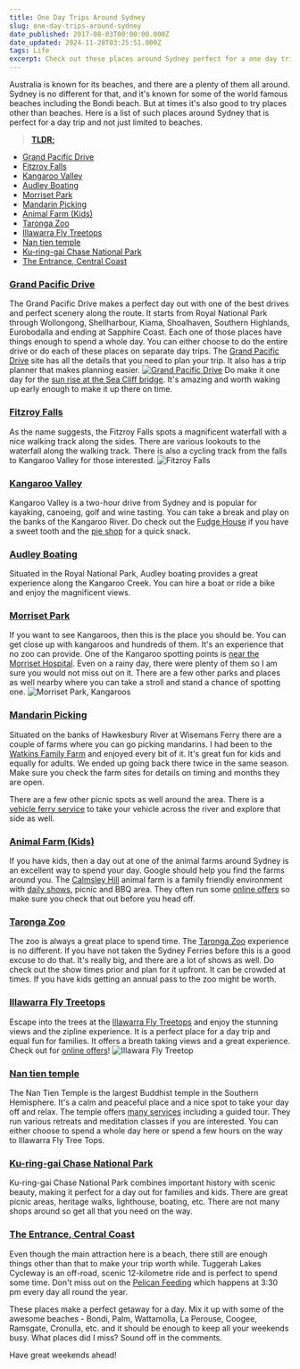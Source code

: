 ```yaml
---
title: One Day Trips Around Sydney
slug: one-day-trips-around-sydney
date_published: 2017-08-03T00:00:00.000Z
date_updated: 2024-11-28T03:25:51.000Z
tags: Life
excerpt: Check out these places around Sydney perfect for a one day trip.
---
```


Australia is known for its beaches, and there are a plenty of them all around. Sydney is no different for that, and it's known for some of the world famous beaches including the Bondi beach. But at times it's also good to try places other than beaches. Here is a list of such places around Sydney that is perfect for a day trip and not just limited to beaches.

> [**TLDR;**](https://en.wikipedia.org/wiki/Wikipedia:Too_long;_didn%27t_read)

- [Grand Pacific Drive](http://www.grandpacificdrive.com.au/)
- [Fitzroy Falls](http://www.visitnsw.com/destinations/country-nsw/southern-highlands/fitzroy-falls/attractions)
- [Kangaroo Valley](http://visitkangaroovalley.com.au/)
- [Audley Boating](http://www.audleyboatshed.com/)
- [Morriset Park](https://goo.gl/maps/r9Wup35pVFR2)
- [Mandarin Picking](http://www.watkinsfamilyfarm.com.au/)
- [Animal Farm (Kids)](http://www.calmsleyhill.com.au/)
- [Taronga Zoo](https://taronga.org.au/taronga-zoo)
- [Illawarra Fly Treetops](http://www.illawarrafly.com/)
- [Nan tien temple](http://www.nantien.org.au/en/)
- [Ku-ring-gai Chase National Park](http://www.nationalparks.nsw.gov.au/visit-a-park/parks/kuringgai-chase-national-park)
- [The Entrance, Central Coast](http://theentrance.org.au/)

### [Grand Pacific Drive](http://www.grandpacificdrive.com.au/)

The Grand Pacific Drive makes a perfect day out with one of the best drives and perfect scenery along the route. It starts from Royal National Park through Wollongong, Shellharbour, Kiama, Shoalhaven, Southern Highlands, Eurobodalla and ending at Sapphire Coast. Each one of those places have things enough to spend a whole day. You can either choose to do the entire drive or do each of these places on separate day trips. The [Grand Pacific Drive](http://www.grandpacificdrive.com.au/) site has all the details that you need to plan your trip. It also has a trip planner that makes planning easier.
[![Grand Pacific Drive](__GHOST_URL__/content/images/sydney_trip_gpd.png)](http://www.grandpacificdrive.com.au/)
Do make it one day for the [sun rise at the Sea Cliff bridge](https://www.instagram.com/p/BUoLoKYj2B3/?taken-by=rahulpnath). It's amazing and worth waking up early enough to make it up there on time.

### [Fitzroy Falls](http://www.visitnsw.com/destinations/country-nsw/southern-highlands/fitzroy-falls/attractions)

As the name suggests, the Fitzroy Falls spots a magnificent waterfall with a nice walking track along the sides. There are various lookouts to the waterfall along the walking track. There is also a cycling track from the falls to Kangaroo Valley for those interested.
![Fitzroy Falls](__GHOST_URL__/content/images/sydney_trip_fitzroy_falls.jpg)
### [Kangaroo Valley](http://visitkangaroovalley.com.au/)

Kangaroo Valley is a two-hour drive from Sydney and is popular for kayaking, canoeing, golf and wine tasting. You can take a break and play on the banks of the Kangaroo River. Do check out the [Fudge House](http://kangaroovalleyfudge.com.au/) if you have a sweet tooth and the [pie shop](http://worldsbestpies.com.au/) for a quick snack.

### [Audley Boating](http://www.audleyboatshed.com/)

Situated in the Royal National Park, Audley boating provides a great experience along the Kangaroo Creek. You can hire a boat or ride a bike and enjoy the magnificent views.

### [Morriset Park](https://goo.gl/maps/r9Wup35pVFR2)

If you want to see Kangaroos, then this is the place you should be. You can get close up with kangaroos and hundreds of them. It's an experience that no zoo can provide. One of the Kangaroo spotting points is [near the Morriset Hospital](https://goo.gl/maps/r9Wup35pVFR2). Even on a rainy day, there were plenty of them so I am sure you would not miss out on it. There are a few other parks and places as well nearby where you can take a stroll and stand a chance of spotting one.
![Morriset Park, Kangaroos](__GHOST_URL__/content/images/sydney_trip_morriset_park.png)
### [Mandarin Picking](http://www.watkinsfamilyfarm.com.au/)

Situated on the banks of Hawkesbury River at Wisemans Ferry there are a couple of farms where you can go picking mandarins. I had been to the [Watkins Family Farm](http://www.watkinsfamilyfarm.com.au/) and enjoyed every bit of it. It's great fun for kids and equally for adults. We ended up going back there twice in the same season. Make sure you check the farm sites for details on timing and months they are open.

There are a few other picnic spots as well around the area. There is a [vehicle ferry service](http://www.rms.nsw.gov.au/roads/using-roads/vehicular-ferries/index.html#Wisemansferry) to take your vehicle across the river and explore that side as well.

### [Animal Farm (Kids)](http://www.calmsleyhill.com.au/)

If you have kids, then a day out at one of the animal farms around Sydney is an excellent way to spend your day. Google should help you find the farms around you. The [Calmsley Hill](http://www.calmsleyhill.com.au/) animal farm is a family friendly environment with [daily shows](http://www.calmsleyhill.com.au/visitor-information/daily-show-times), picnic and BBQ area. They often run some [online offers](http://www.calmsleyhill.com.au/city-farm/web-deal) so make sure you check that out before you head off.

### [Taronga Zoo](https://taronga.org.au/taronga-zoo)

The zoo is always a great place to spend time. The [Taronga Zoo](https://taronga.org.au/taronga-zoo) experience is no different. If you have not taken the Sydney Ferries before this is a good excuse to do that. It's really big, and there are a lot of shows as well. Do check out the show times prior and plan for it upfront. It can be crowded at times. If you have kids getting an annual pass to the zoo might be worth.

### [Illawarra Fly Treetops](http://www.illawarrafly.com/)

Escape into the trees at the [Illawarra Fly Treetops](http://www.illawarrafly.com/) and enjoy the stunning views and the zipline experience. It is a perfect place for a day trip and equal fun for families. It offers a breath taking views and a great experience. Check out for [online offers](https://illawarrafly.experienceoz.com.au/en/sydney/illawarra-fly-treetop-walk-online-ticketing)!
![Illawara Fly Treetop](__GHOST_URL__/content/images/sydney_trip_illawara.png)
### [Nan tien temple](http://www.nantien.org.au/en/)

The Nan Tien Temple is the largest Buddhist temple in the Southern Hemisphere. It's a calm and peaceful place and a nice spot to take your day off and relax. The temple offers [many services](http://www.nantien.org.au/en/services) including a guided tour. They run various retreats and meditation classes if you are interested. You can either choose to spend a whole day here or spend a few hours on the way to Illawarra Fly Tree Tops.

### [Ku-ring-gai Chase National Park](http://www.nationalparks.nsw.gov.au/visit-a-park/parks/kuringgai-chase-national-park)

Ku-ring-gai Chase National Park combines important history with scenic beauty, making it perfect for a day out for families and kids. There are great picnic areas, heritage walks, lighthouse, boating, etc. There are not many shops around so get all that you need on the way.

### [The Entrance, Central Coast](http://theentrance.org.au/)

Even though the main attraction here is a beach, there still are enough things other than that to make your trip worth while. Tuggerah Lakes Cycleway is an off-road, scenic 12-kilometre ride and is perfect to spend some time. Don't miss out on the [Pelican Feeding](https://goo.gl/maps/4cA463PzD3U2) which happens at 3:30 pm every day all round the year.

These places make a perfect getaway for a day. Mix it up with some of the awesome beaches - Bondi, Palm, Wattamolla, La Perouse, Coogee, Ramsgate, Cronulla, etc. and it should be enough to keep all your weekends busy. What places did I miss? Sound off in the comments.

Have great weekends ahead!

